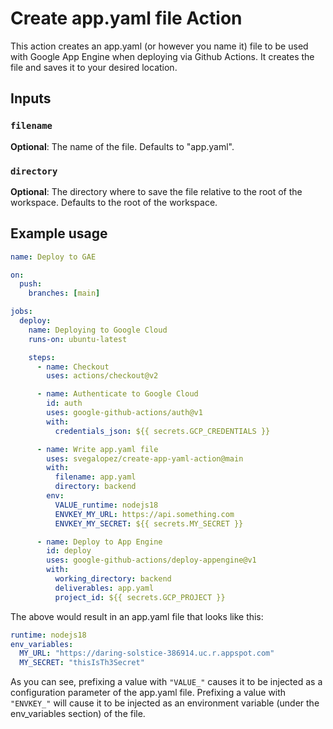 # Create app.yaml file Action

This action creates an app.yaml (or however you name it) file to be used with Google App Engine when deploying via Github Actions.
It creates the file and saves it to your desired location.

## Inputs

### `filename`

**Optional**: The name of the file. Defaults to "app.yaml".

### `directory`

**Optional**: The directory where to save the file relative to the root of the workspace. Defaults to the root of the workspace.

## Example usage

```yaml
name: Deploy to GAE

on:
  push:
    branches: [main]

jobs:
  deploy:
    name: Deploying to Google Cloud
    runs-on: ubuntu-latest

    steps:
      - name: Checkout
        uses: actions/checkout@v2

      - name: Authenticate to Google Cloud
        id: auth
        uses: google-github-actions/auth@v1
        with:
          credentials_json: ${{ secrets.GCP_CREDENTIALS }}

      - name: Write app.yaml file
        uses: svegalopez/create-app-yaml-action@main
        with:
          filename: app.yaml
          directory: backend
        env:
          VALUE_runtime: nodejs18
          ENVKEY_MY_URL: https://api.something.com
          ENVKEY_MY_SECRET: ${{ secrets.MY_SECRET }}

      - name: Deploy to App Engine
        id: deploy
        uses: google-github-actions/deploy-appengine@v1
        with:
          working_directory: backend
          deliverables: app.yaml
          project_id: ${{ secrets.GCP_PROJECT }}
```

The above would result in an app.yaml file that looks like this:

```yaml
runtime: nodejs18
env_variables:
  MY_URL: "https://daring-solstice-386914.uc.r.appspot.com"
  MY_SECRET: "thisIsTh3Secret"
```

As you can see, prefixing a value with `"VALUE_"` causes it to be injected as a configuration parameter of the app.yaml file.
Prefixing a value with `"ENVKEY_"` will cause it to be injected as an environment variable (under the env_variables section) of the file.
